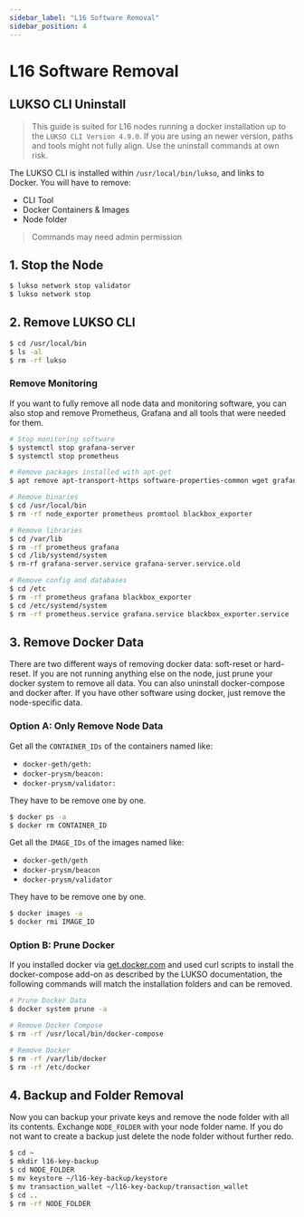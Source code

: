 ```yaml
---
sidebar_label: "L16 Software Removal"
sidebar_position: 4
---
```


# L16 Software Removal

## LUKSO CLI Uninstall

> This guide is suited for L16 nodes running a docker installation up to the `LUKSO CLI Version 4.9.0`. If you are using an newer version, paths and tools might not fully align. Use the uninstall commands at own risk.

The LUKSO CLI is installed within `/usr/local/bin/lukso`, and links to Docker. You will have to remove:

- CLI Tool
- Docker Containers & Images
- Node folder

> Commands may need admin permission

## 1. Stop the Node

```bash
$ lukso network stop validator
$ lukso network stop
```

## 2. Remove LUKSO CLI

```bash
$ cd /usr/local/bin
$ ls -al
$ rm -rf lukso
```

### Remove Monitoring

If you want to fully remove all node data and monitoring software, you can also stop and remove Prometheus, Grafana and all tools that were needed for them.

```bash
# Stop monitoring software
$ systemctl stop grafana-server
$ systemctl stop prometheus

# Remove packages installed with apt-get
$ apt remove apt-transport-https software-properties-common wget grafana-enterprise

# Remove binaries
$ cd /usr/local/bin
$ rm -rf node_exporter prometheus promtool blackbox_exporter

# Remove libraries
$ cd /var/lib
$ rm -rf prometheus grafana
$ cd /lib/systemd/system
$ rm-rf grafana-server.service grafana-server.service.old

# Remove config and databases
$ cd /etc
$ rm -rf prometheus grafana blackbox_exporter
$ cd /etc/systemd/system
$ rm -rf prometheus.service grafana.service blackbox_exporter.service

```

## 3. Remove Docker Data

There are two different ways of removing docker data: soft-reset or hard-reset. If you are not running anything else on the node, just prune your docker system to remove all data. You can also uninstall docker-compose and docker after. If you have other software using docker, just remove the node-specific data.

### Option A: Only Remove Node Data

Get all the `CONTAINER_IDs` of the containers named like:

- `docker-geth/geth:`
- `docker-prysm/beacon:`
- `docker-prysm/validator:`

They have to be remove one by one.

```bash
$ docker ps -a
$ docker rm CONTAINER_ID
```

Get all the `IMAGE_IDs` of the images named like:

- `docker-geth/geth`
- `docker-prysm/beacon`
- `docker-prysm/validator`

They have to be remove one by one.

```bash
$ docker images -a
$ docker rmi IMAGE_ID
```

### Option B: Prune Docker

If you installed docker via [get.docker.com](https://get.docker.com/) and used curl scripts to install the docker-compose add-on as described by the LUKSO documentation, the following commands will match the installation folders and can be removed.

```bash
# Prune Docker Data
$ docker system prune -a

# Remove Docker Compose
$ rm -rf /usr/local/bin/docker-compose

# Remove Docker
$ rm -rf /var/lib/docker
$ rm -rf /etc/docker
```

## 4. Backup and Folder Removal

Now you can backup your private keys and remove the node folder with all its contents. Exchange `NODE_FOLDER` with your node folder name. If you do not want to create a backup just delete the node folder without further redo.

```bash
$ cd ~
$ mkdir l16-key-backup
$ cd NODE_FOLDER
$ mv keystore ~/l16-key-backup/keystore
$ mv transaction_wallet ~/l16-key-backup/transaction_wallet
$ cd ..
$ rm -rf NODE_FOLDER
```
